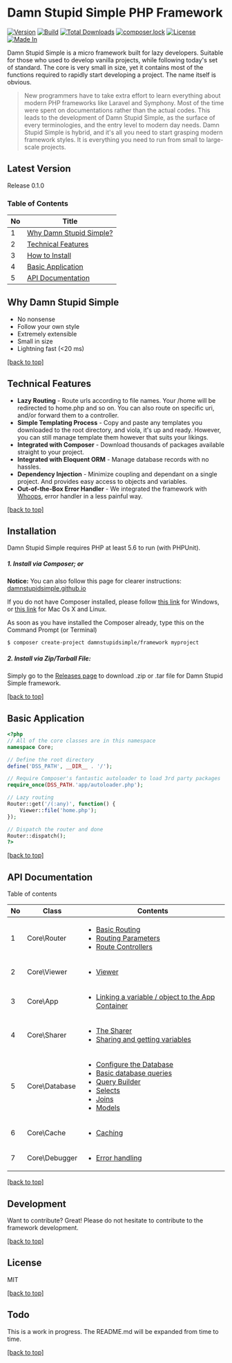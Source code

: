 # Damn Stupid Simple PHP Framework

[![Version](https://badge.fury.io/gh/damnstupidsimple%2Fframework.svg)](https://badge.fury.io/gh/damnstupidsimple%2Fframework)
[![Build](https://api.travis-ci.org/damnstupidsimple/framework.svg)](https://travis-ci.org/damnstupidsimple/framework)
[![Total Downloads](https://poser.pugx.org/damnstupidsimple/framework/downloads)](https://packagist.org/packages/damnstupidsimple/framework)
[![composer.lock](https://poser.pugx.org/damnstupidsimple/framework/composerlock)](https://packagist.org/packages/damnstupidsimple/framework)
[![License](https://img.shields.io/:license-mit-blue.svg)](https://github.com/damnstupidsimple/framework/blob/master/LICENSE)
[![Made In](https://img.shields.io/badge/made%20in-Malaysia-red.svg)](https://www.google.com/search?q=malaysia)

Damn Stupid Simple is a micro framework built for lazy developers. Suitable for those who used to develop vanilla projects, while following today's set of standard. The core is very small in size, yet it contains most of the functions required to rapidly start developing a project. The name itself is obvious.

> New programmers have to take extra effort to learn 
> everything about modern PHP frameworks like Laravel and Symphony. Most 
> of the time were spent on documentations rather than the actual codes.
> This leads to the development of Damn Stupid Simple, as the surface of
> every terminologies, and the entry level to modern day needs. 
> Damn Stupid Simple is hybrid, and it's all you need to start grasping
> modern framework styles. It is everything you need to run from small to large-scale projects.

Latest Version
----
Release 0.1.0

### Table of Contents
| No | Title                                              |
|----|----------------------------------------------------|
| 1  | [Why Damn Stupid Simple?](#why-damn-stupid-simple) |
| 2  | [Technical Features](#technical-features)          |
| 3  | [How to Install](#installation)                    |
| 4  | [Basic Application](#basic-application)            |
| 5  | [API Documentation](#api-documentation)            |


Why Damn Stupid Simple
----
  - No nonsense
  - Follow your own style
  - Extremely extensible
  - Small in size
  - Lightning fast (<20 ms)

[[back to top]](#table-of-contents)

Technical Features
----
  - **Lazy Routing** - Route urls according to file names. Your /home will be redirected to home.php and so on. You can also route on specific uri, and/or forward them to a controller.
  - **Simple Templating Process** - Copy and paste any templates you downloaded to the root directory, and viola, it's up and ready. However, you can still manage template them however that suits your likings.
  - **Integrated with Composer** - Download thousands of packages available straight to your project.
  - **Integrated with Eloquent ORM** - Manage database records with no hassles. 
  - **Dependency Injection** - Minimize coupling and dependant on a single project. And provides easy access to objects and variables.
  - **Out-of-the-Box Error Handler** - We integrated the framework with [Whoops](https://filp.github.io/whoops/), error handler in a less painful way.

[[back to top]](#table-of-contents)

Installation
----
Damn Stupid Simple requires PHP at least 5.6 to run (with PHPUnit). 

##### 1. Install via Composer; or

**Notice:** You can also follow this page for clearer instructions: 
[damnstupidsimple.github.io](https://damnstupidsimple.github.io/how-to-install.html)

If you do not have Composer installed, please follow [this link](https://getcomposer.org/doc/00-intro.md#using-the-installer) for Windows, or [this link](https://getcomposer.org/doc/00-intro.md#downloading-the-composer-executable) for Mac Os X and Linux.

As soon as you have installed the Composer already, type this on the Command Prompt (or Terminal)
```sh
$ composer create-project damnstupidsimple/framework myproject
```

##### 2. Install via Zip/Tarball File:
Simply go to the [Releases page](https://github.com/damnstupidsimple/framework/releases) to download .zip or .tar file for Damn Stupid Simple framework.

[[back to top]](#table-of-contents)

Basic Application
----
```php
<?php
// All of the core classes are in this namespace
namespace Core;

// Define the root directory
define('DSS_PATH', __DIR__ . '/');

// Require Composer's fantastic autoloader to load 3rd party packages
require_once(DSS_PATH.'app/autoloader.php');

// Lazy routing
Router::get('/(:any)', function() {
	Viewer::file('home.php');
});

// Dispatch the router and done
Router::dispatch();
?>
```

[[back to top]](#table-of-contents)

API Documentation
----
Table of contents

| No | Class         | Contents |
|----|---------------|----------|
| 1  | Core\Router   | <ul><li>[Basic Routing](https://github.com/damnstupidsimple/framework/wiki/Core%5CRouter)</li><li>[Routing Parameters](https://github.com/damnstupidsimple/framework/wiki/Core%5CRouter#routing-parameters)</li><li>[Route Controllers](https://github.com/damnstupidsimple/framework/wiki/Core%5CRouter#route-controller)</li></ul> |
| 2  | Core\Viewer   | <ul><li>[Viewer](https://github.com/damnstupidsimple/framework/wiki/Core%5CViewer)</li></ul>         |
| 3  | Core\App      | <ul><li>[Linking a variable / object to the App Container](https://github.com/damnstupidsimple/framework/wiki/Core%5CApp)</li></ul>         |
| 4  | Core\Sharer   | <ul><li>[The Sharer](https://github.com/damnstupidsimple/framework/wiki/Core%5CSharer)</li><li>[Sharing and getting variables](https://github.com/damnstupidsimple/framework/wiki/Core%5CSharer#sharing-and-getting-variables)</li></ul>         |
| 5  | Core\Database | <ul><li>[Configure the Database](https://github.com/damnstupidsimple/framework/wiki/Core%5CDatabase)</li><li>[Basic database queries](https://github.com/damnstupidsimple/framework/wiki/Core%5CDatabase#raw-queries)</li><li>[Query Builder](https://github.com/damnstupidsimple/framework/wiki/Core%5CDatabase#query-builder)</li><li>[Selects](https://github.com/damnstupidsimple/framework/wiki/Core%5CDatabase#selects)</li><li>[Joins](https://github.com/damnstupidsimple/framework/wiki/Core%5CDatabase#joins)</li><li>[Models](https://github.com/damnstupidsimple/framework/wiki/Core%5CDatabase#models)</li></ul>         |
| 6  | Core\Cache    | <ul><li>[Caching](https://github.com/damnstupidsimple/framework/wiki/Core%5CCache)</li></ul>         |
| 7  | Core\Debugger | <ul><li>[Error handling](https://github.com/damnstupidsimple/framework/wiki/Core%5CDebugger)</li></ul>         |

[[back to top]](#table-of-contents)

Development
----
Want to contribute? Great! Please do not hesitate to contribute to the framework development.

[[back to top]](#table-of-contents)

License
----
MIT

[[back to top]](#table-of-contents)

Todo
----
This is a work in progress. The README.md will be expanded from time to time.

[[back to top]](#table-of-contents)
